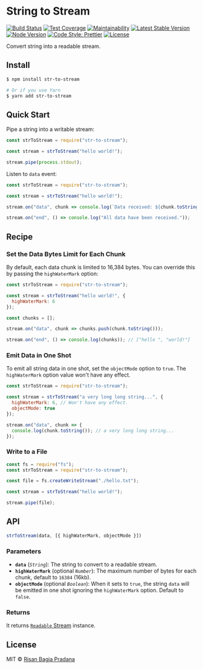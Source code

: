 # String to Stream

[![Build Status](https://flat.badgen.net/travis/risan/str-to-stream)](https://travis-ci.org/risan/str-to-stream)
[![Test Coverage](https://flat.badgen.net/codeclimate/coverage/risan/str-to-stream)](https://codeclimate.com/github/risan/str-to-stream)
[![Maintainability](https://flat.badgen.net/codeclimate/maintainability/risan/str-to-stream)](https://codeclimate.com/github/risan/str-to-stream)
[![Latest Stable Version](https://flat.badgen.net/npm/v/str-to-stream)](https://www.npmjs.com/package/str-to-stream)
[![Node Version](https://flat.badgen.net/npm/node/str-to-stream)](https://www.npmjs.com/package/str-to-stream)
[![Code Style: Prettier](https://flat.badgen.net/badge/code%20style/prettier/ff69b4)](https://github.com/prettier/prettier)
[![License](https://flat.badgen.net/npm/license/str-to-stream)](https://github.com/risan/str-to-stream/blob/master/LICENSE)

Convert string into a readable stream.

## Install

```bash
$ npm install str-to-stream

# Or if you use Yarn
$ yarn add str-to-stream
```

## Quick Start

Pipe a string into a writable stream:

```js
const strToStream = require("str-to-stream");

const stream = strToStream("hello world!");

stream.pipe(process.stdout);
```

Listen to `data` event:

```js
const strToStream = require("str-to-stream");

const stream = strToStream("hello world!");

stream.on("data", chunk => console.log(`Data received: ${chunk.toString()}`));

stream.on("end", () => console.log("All data have been received."));
```

## Recipe

### Set the Data Bytes Limit for Each Chunk

By default, each data chunk is limited to 16,384 bytes. You can override this by passing the `highWaterMark` option:

```js
const strToStream = require("str-to-stream");

const stream = strToStream("hello world!", {
  highWaterMark: 6
});

const chunks = [];

stream.on("data", chunk => chunks.push(chunk.toString()));

stream.on("end", () => console.log(chunks)); // ["hello ", "world!"]
```

### Emit Data in One Shot

To emit all string data in one shot, set the `objectMode` option to `true`. The `highWaterMark` option value won't have any effect.

```js
const strToStream = require("str-to-stream");

const stream = strToStream("a very long long string...", {
  highWaterMark: 6, // Won't have any effect.
  objectMode: true
});

stream.on("data", chunk => {
  console.log(chunk.toString()); // a very long long string...
});
```

### Write to a File

```js
const fs = require("fs");
const strToStream = require("str-to-stream");

const file = fs.createWriteStream("./hello.txt");

const stream = strToStream("hello world!");

stream.pipe(file);
```

## API

```js
strToStream(data, [{ highWaterMark, objectMode }])
```

### Parameters

* **`data`** (*`String`*): The string to convert to a readable stream.
* **`highWaterMark`** (optional *`Number`*): The maximum number of bytes for each chunk, default to `16384` (16kb).
* **`objectMode`** (optional *`Boolean`*): When it sets to `true`, the string `data` will be emitted in one shot ignoring the `highWaterMark` option. Default to `false`.

### Returns

It returns [`Readable` Stream](https://nodejs.org/api/stream.html#stream_readable_streams) instance.

## License

MIT © [Risan Bagja Pradana](https://bagja.net)
